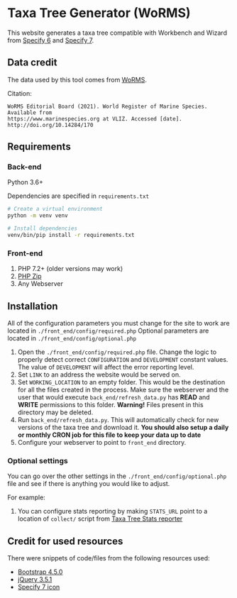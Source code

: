 # Taxa Tree Generator (WoRMS)
This website generates a taxa tree compatible with Workbench and Wizard from [Specify 6](https://github.com/specify/specify6) and [Specify 7](https://github.com/specify/specify7).

## Data credit
The data used by this tool comes from [WoRMS](https://www.marinespecies.org/).

Citation:
```
WoRMS Editorial Board (2021). World Register of Marine Species. Available from
https://www.marinespecies.org at VLIZ. Accessed [date]. http://doi.org/10.14284/170
```

## Requirements

### Back-end

Python 3.6+

Dependencies are specified in `requirements.txt`

```zsh
# Create a virtual environment
python -m venv venv

# Install dependencies
venv/bin/pip install -r requirements.txt
```

### Front-end

1. PHP 7.2+ (older versions may work)
1. [PHP Zip](https://stackoverflow.com/questions/18774568/installing-php-zip-extension)
1. Any Webserver

## Installation
All of the configuration parameters you must change for the site to work are located in `./front_end/config/required.php`
Optional parameters are located in `./front_end/config/optional.php`

1. Open the `./front_end/config/required.php` file. Change the logic to properly detect correct `CONFIGURATION` and `DEVELOPMENT` constant values. The value of `DEVELOPMENT` will affect the error reporting level.
1. Set `LINK` to an address the website would be served on.
1. Set `WORKING_LOCATION` to an empty folder. This would be the destination for all the files created in the process. Make sure the webserver and the user that would execute `back_end/refresh_data.py` has **READ** and **WRITE** permissions to this folder. **Warning!** Files present in this directory may be deleted.
1. Run `back_end/refresh_data.py`. This will automatically check for new versions of the taxa tree and download it. **You should also setup a daily or monthly CRON job for this file to keep your data up to date**
1. Configure your webserver to point to `front_end` directory.


### Optional settings
You can go over the other settings in the `./front_end/config/optional.php` file and see if there is anything you would like to adjust.

For example:
1. You can configure stats reporting by making `STATS_URL` point to a location of `collect/` script from [Taxa Tree Stats reporter](https://github.com/specify/taxa_tree_stats) 

## Credit for used resources
There were snippets of code/files from the following resources used:
- [Bootstrap 4.5.0](https://github.com/twbs/bootstrap)
- [jQuery 3.5.1](https://github.com/jquery/jquery)
- [Specify 7 icon](https://sp7demofish.specifycloud.org/static/img/fav_icon.png)
